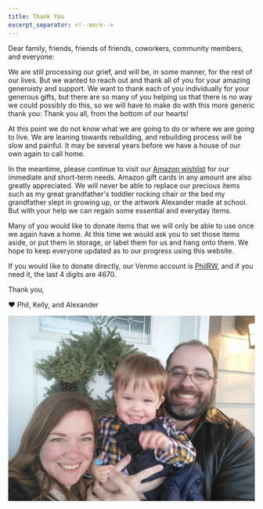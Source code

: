 ```yaml
---
title: Thank You
excerpt_separator: <!--more-->
---
```


Dear family, friends, friends of friends, coworkers, community members, and everyone:

We are still processing our grief, and will be, in some manner, for the rest of our lives. But we wanted to reach out and thank all of you for your amazing generoisty and support. We want to thank each of you individually for your generous gifts, but there are so many of you helping us that there is no way we could possibly do this, so we will have to make do with this more generic thank you: Thank you all, from the bottom of our hearts!

<!--more-->

At this point we do not know what we are going to do or where we are going to live. We are leaning towards rebuilding, and rebuilding process will be slow and painful. It may be several years before we have a house of our own again to call home. 

In the meantime, please continue to visit our [Amazon wishlist](https://www.amazon.com/hz/wishlist/ls/2LL3FYQESWG0U?ref_=wl_share) for our immediate and short-term needs. Amazon gift cards in any amount are also greatly appreciated. We will never be able to replace our precious items such as my great grandfather's toddler rocking chair or the bed my grandfather slept in growing up, or the artwork Alexander made at school. But with your help we can regain some essential and everyday items.

Many of you would like to donate items that we will only be able to use once we again have a home. At this time we would ask you to set those items aside, or put them in storage, or label them for us and hang onto them. We hope to keep everyone updated as to our progress using this website.

If you would like to donate directly, our Venmo account is [PhilRW](https://venmo.com/u/PhilRW), and if you need it, the last 4 digits are 4670.

Thank you,

❤️  Phil, Kelly, and Alexander

![Kelly, Alexander, and Phil in front of their front door](/assets/MyPhotoShare1640461980992.jpg)
